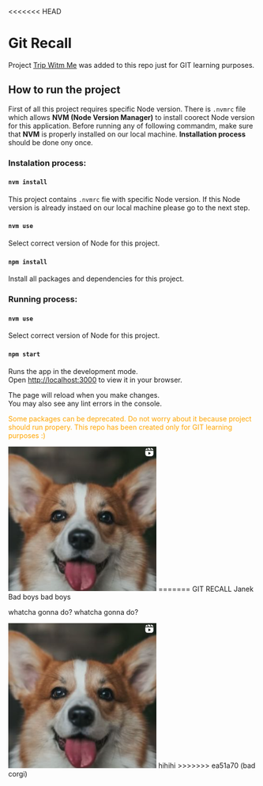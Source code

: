 <<<<<<< HEAD
# Git Recall

Project [Trip Witm Me](https://github.com/jankkosinski/trip-with-me) was added to this repo just for GIT learning purposes.

## How to run the project

First of all this project requires specific Node version. There is `.nvmrc` file which allows **NVM (Node Version Manager)** to install coorect Node version for this application. Before running any of following commandm, make sure that **NVM** is properly installed on our local machine. **Installation process** should be done ony once.

### Instalation process:

#### `nvm install`

This project contains `.nvmrc` fie with specific Node version. If this Node version is already instaed on our local machine please go to the next step.

#### `nvm use`

Select correct version of Node for this project.

#### `npm install`

Install all packages and dependencies for this project.

### Running process:

#### `nvm use`

Select correct version of Node for this project.

#### `npm start`

Runs the app in the development mode.\
Open [http://localhost:3000](http://localhost:3000) to view it in your browser.

The page will reload when you make changes.\
You may also see any lint errors in the console.

<span style="color: orange"> Some packages can be deprecated. Do not worry about it because project should run propery. This repo has been created only for GIT learning purposes :) </span>

<img src="./assets/corgi.png" alt="drawing" width="300"/>
=======
GIT RECALL Janek
Bad boys bad boys

whatcha gonna do?
whatcha gonna do?

<img src="./assets/corgi.png" alt="drawing" width="300"/>
hihihi
>>>>>>> ea51a70 (bad corgi)
